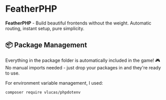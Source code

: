 # FeatherPHP
**FeatherPHP** - Build beautiful frontends without the weight.
Automatic routing, instant setup, pure simplicity.


## 📦 Package Management
Everything in the package folder is automatically included in the game! 🎮 No manual imports needed - just drop your packages in and they're ready to use.

For environment variable management, I used:
```
composer require vlucas/phpdotenv
```
